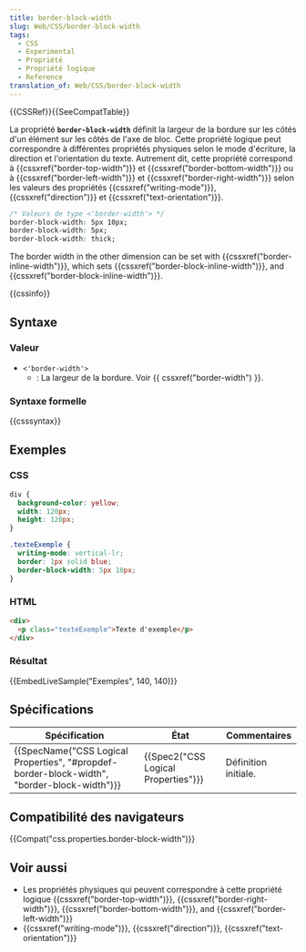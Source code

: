 ```yaml
---
title: border-block-width
slug: Web/CSS/border-block-width
tags:
  - CSS
  - Experimental
  - Propriété
  - Propriété logique
  - Reference
translation_of: Web/CSS/border-block-width
---
```

{{CSSRef}}{{SeeCompatTable}}

La propriété **`border-block-width`** définit la largeur de la bordure sur les côtés d'un élément sur les côtés de l'axe de bloc. Cette propriété logique peut correspondre à différentes propriétés physiques selon le mode d'écriture, la direction et l'orientation du texte. Autrement dit, cette propriété correspond à {{cssxref("border-top-width")}} et {{cssxref("border-bottom-width")}} ou à {{cssxref("border-left-width")}} et {{cssxref("border-right-width")}} selon les valeurs des propriétés {{cssxref("writing-mode")}}, {{cssxref("direction")}} et {{cssxref("text-orientation")}}.

```css
/* Valeurs de type <'border-width'> */
border-block-width: 5px 10px;
border-block-width: 5px;
border-block-width: thick;
```

The border width in the other dimension can be set with {{cssxref("border-inline-width")}}, which sets {{cssxref("border-block-inline-width")}}, and {{cssxref("border-block-inline-width")}}.

{{cssinfo}}

## Syntaxe

### Valeur

- `<'border-width'>`
  - : La largeur de la bordure. Voir {{ cssxref("border-width") }}.

### Syntaxe formelle

{{csssyntax}}

## Exemples

### CSS

```css
div {
  background-color: yellow;
  width: 120px;
  height: 120px;
}

.texteExemple {
  writing-mode: vertical-lr;
  border: 1px solid blue;
  border-block-width: 5px 10px;
}
```

### HTML

```html
<div>
  <p class="texteExemple">Texte d'exemple</p>
</div>
```

### Résultat

{{EmbedLiveSample("Exemples", 140, 140)}}

## Spécifications

| Spécification                                                                                                            | État                                             | Commentaires         |
| ------------------------------------------------------------------------------------------------------------------------ | ------------------------------------------------ | -------------------- |
| {{SpecName("CSS Logical Properties", "#propdef-border-block-width", "border-block-width")}} | {{Spec2("CSS Logical Properties")}} | Définition initiale. |

## Compatibilité des navigateurs

{{Compat("css.properties.border-block-width")}}

## Voir aussi

- Les propriétés physiques qui peuvent correspondre à cette propriété logique {{cssxref("border-top-width")}}, {{cssxref("border-right-width")}}, {{cssxref("border-bottom-width")}}, and {{cssxref("border-left-width")}}
- {{cssxref("writing-mode")}}, {{cssxref("direction")}}, {{cssxref("text-orientation")}}
